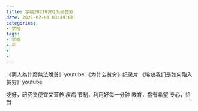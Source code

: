 ```yaml
---
title: 学啥20210201为何贫穷
date: 2021-02-01 03:49:08
categories:
- 学啥
tags:
- 学啥
- 牛
- 
- 
---
```

《窮人為什麼無法脫貧》youtube
《为什么贫穷》纪录片
《稀缺我们是如何陷入贫穷》youtube

吃好，研究又便宜又营养
疾病
节制，利用好每一分钟
教育，抱有希望
专心，恰当
